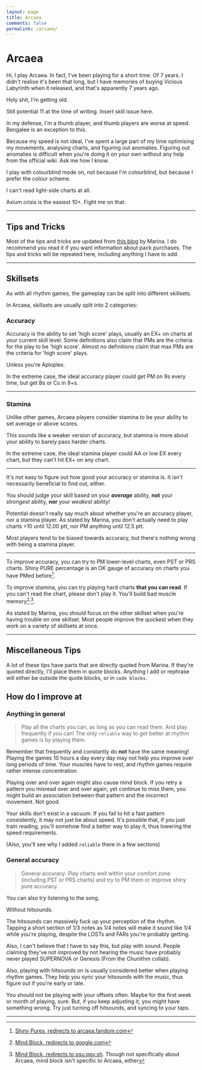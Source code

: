```yaml
---
layout: page
title: Arcaea
comments: false
permalink: /arcaea/
---
```


# Arcaea

Hi, I play Arcaea. In fact, I\'ve been playing for a short time. Of 7 years. I didn\'t realise it\'s been that long, but I have memories of buying Vicious Labyrinth when it released, and that\'s apparently 7 years ago.

Holy shit, I\'m getting old.

Still potential 11 at the time of writing. Insert skill issue here.

In my defense, I\'m a thumb player, and thumb players are worse at speed. Bengalee is an exception to this.

Because my speed is not ideal, I\'ve spent a large part of my time optimising my movements, analysing charts, and figuring out anomalies. Figuring out anomalies is difficult when you\'re doing it on your own without any help from the official wiki. Ask me how I know.

I play with colourblind mode on, not because I\'m colourblind, but because I prefer the colour scheme.

I can\'t read light-side charts at all.

Axium crisis is the easiest 10+. Fight me on that.

___

## Tips and Tricks

Most of the tips and tricks are updated from [this blog](https://shizukunoshinden.carrd.co/#arc) by Marina. I do recommend you read it if you want information about pack purchases. The tips and tricks will be repeated here, including anything I have to add.

___

## Skillsets

As with all rhythm games, the gameplay can be split into different skillsets.

In Arcaea, skillsets are usually split into 2 categories:

### Accuracy

Accuracy is the ability to set \'high score\' plays, usually an EX+ on charts at your current skill level.
Some definitions also claim that PMs are the criteria for the play to be \'high score\'.
Almost no definitions claim that max PMs are the criteria for \'high score\' plays.

Unless you\'re Aploplex.

In the extreme case, the ideal accuracy player could get PM on 9s every time, but get Bs or Cs in 9+s.

___

### Stamina

Unlike other games, Arcaea players consider stamina to be your ability to set average or above scores.

This sounds like a weaker version of accuracy, but stamina is more about your ability to barely pass harder charts.

In the extreme case, the ideal stamina player could AA or low EX every chart, but they can\'t hit EX+ on any chart.

___

It\'s not easy to figure out how good your accuracy or stamina is. It isn\'t necessarily beneficial to find out, either.

You should judge your skill based on your ***average*** ability, **not** your *strongest* ability, **nor** your *weakest* ability!

Potential doesn\'t really say much about whether you\'re an accuracy player, nor a stamina player.
As stated by Marina, you don\'t actually need to play charts >10 until 12.00 ptt, nor PM anything until 12.5 ptt.

Most players tend to be biased towards accuracy, but there\'s nothing wrong with being a stamina player.

___

To improve accuracy, you can try to PM lower-level charts, even PST or PRS charts.
Shiny PURE percentage is an OK gauge of accuracy on charts you have PMed before[^1].
<!---Todo replace the fandom link with my own link once I get it out.-->

To improve stamina, you can try playing hard charts **that you can read**.
If you can\'t read the chart, please don\'t play it. You\'ll build bad muscle memory[^2]<sup>,</sup>[^3].

As stated by Marina, you should focus on the other skillset when you're having trouble on one skillset.
Most people improve the quickest when they work on a variety of skillsets at once.

___

## Miscellaneous Tips

A lot of these tips have parts that are directly quoted from Marina.
If they're quoted directly, I'll place them in quote blocks.
Anything I add or rephrase will either be outside the quote blocks, or in `code blocks`.

## How do I improve at

### Anything in general

> Play all the charts you can, as long as you can read them. And play frequently if you can! The only `reliable` way to get better at rhythm games is by playing them.

Remember that frequently and constantly do **not** have the same meaning!
Playing the games 10 hours a day every day may not help you improve over long periods of time.
Your muscles have to rest, and rhythm games require rather intense concentration.

Playing over and over again might also cause mind block.
If you retry a pattern you misread over and over again, yet continue to miss them, you might build an association between that pattern and the incorrect movement.
Not good.

Your skills don't exist in a vacuum.
If you fail to hit a fast pattern consistently, it may not just be about speed.
It's possible that, if you just train reading, you'll somehow find a better way to play it, thus lowering the speed requirements.

(Also, you'll see why I added `reliable` there in a few sections)

### General accuracy

> General accuracy: Play charts well within your comfort zone (including PST or PRS charts) and try to PM them or improve shiny pure accuracy.

You can also try listening to the song.

Without hitsounds.

The hitsounds can massively fuck up your perception of the rhythm.
Tapping a short section of 1/3 notes as 1/4 notes will make it sound like 1/4 while you're playing, despite the LOSTs and FARs you're probably getting.

Also, I can't believe that I have to say this, but play with sound.
People claiming they've not improved by not hearing the music have probably never played SUPERNOVA or Genesis (From the Chunithm collab).

Also, playing with hitsounds on is usually considered better when playing rhythm games. They help you sync your hitsounds with the music, thus figure out if you're early or late.

You should not be playing with your offsets often. Maybe for the first week or month of playing, sure. But, if you keep adjusting it, you might have something wrong. Try just turning off hitsounds, and syncing to your taps.

___

[^1]: [Shiny Pures, redirects to arcaea.fandom.com](https://arcaea.fandom.com/wiki/Scoring#Timing)

[^2]: [Mind Block, redirects to google.com](https://www.google.com/search?q=mind+block+rhythm+games&oq=mind+block+rhythm+games)

[^3]: [Mind Block, redirects to osu.ppy.sh](https://osu.ppy.sh/wiki/en/Gameplay/Mind_block). Though not specifically about Arcaea, mind block isn't specific to Arcaea, either
